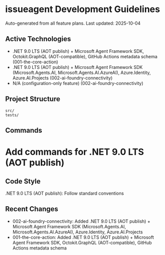 # issueagent Development Guidelines

Auto-generated from all feature plans. Last updated: 2025-10-04

## Active Technologies
- .NET 9.0 LTS (AOT publish) + Microsoft Agent Framework SDK, Octokit.GraphQL (AOT-compatible), GitHub Actions metadata schema (001-the-core-action)
- .NET 9.0 LTS (AOT publish) + Microsoft Agent Framework SDK (Microsoft.Agents.AI, Microsoft.Agents.AI.AzureAI), Azure.Identity, Azure.AI.Projects (002-ai-foundry-connectivity)
- N/A (configuration-only feature) (002-ai-foundry-connectivity)

## Project Structure
```
src/
tests/
```

## Commands
# Add commands for .NET 9.0 LTS (AOT publish)

## Code Style
.NET 9.0 LTS (AOT publish): Follow standard conventions

## Recent Changes
- 002-ai-foundry-connectivity: Added .NET 9.0 LTS (AOT publish) + Microsoft Agent Framework SDK (Microsoft.Agents.AI, Microsoft.Agents.AI.AzureAI), Azure.Identity, Azure.AI.Projects
- 001-the-core-action: Added .NET 9.0 LTS (AOT publish) + Microsoft Agent Framework SDK, Octokit.GraphQL (AOT-compatible), GitHub Actions metadata schema

<!-- MANUAL ADDITIONS START -->
<!-- MANUAL ADDITIONS END -->
